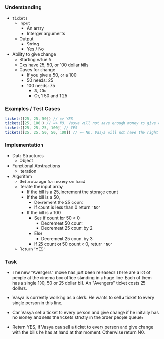 ### Understanding
- `tickets`
  + Input
    * An array
    * Interger arguments
  + Output
    * String
    * Yes / No
- Ability to give change
  + Starting value `0`
  + Cxs have 25, 50, or 100 dollar bills
  + Cases for change
    * If you give a 50, or a 100
    * 50 needs: 25
    * 100 needs: 75
      - 3, 25s
      - Or, 1 50 and 1 25

### Examples / Test Cases
```js
tickets([25, 25, 50]) // => YES 
tickets([25, 100]) // => NO. Vasya will not have enough money to give change to 100 dollars
tickets([25, 25, 25, 100]) // YES
tickets([25, 25, 50, 50, 100]) // => NO. Vasya will not have the right bills to give 75 dollars of change (you can't make two bills of 25 from one of 50)
```

### Implementation
- Data Structures
  + Object
- Functional Abstractions
  + Iteration
- Algorithm
  + Set a storage  for money on hand
  + Iterate the input array
    * If the bill is a 25, increment the storage count
    * If the bill is a 50,
      - Decrement the 25 count
      - If count is less than 0 return `'NO'`
    * If the bill is a 100
      - See if count for 50 > 0
        + Decrement 50 count
        - Decrement 25 count by 2
      - Else
        + Decrement 25 count by 3
      - If 25 count or 50 count < 0, return `'NO'`
  + Return 'YES'

### Task
- The new "Avengers" movie has just been released! There are a lot of people at the cinema box office standing in a huge line. Each of them has a single 100, 50 or 25 dollar bill. An "Avengers" ticket costs 25 dollars.

- Vasya is currently working as a clerk. He wants to sell a ticket to every single person in this line.

- Can Vasya sell a ticket to every person and give change if he initially has no money and sells the tickets strictly in the order people queue?

- Return YES, if Vasya can sell a ticket to every person and give change with the bills he has at hand at that moment. Otherwise return NO.